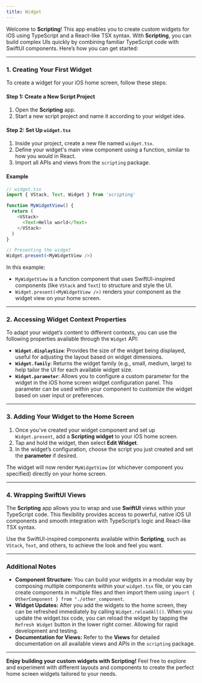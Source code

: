 ```yaml
---
title: Widget
---
```

Welcome to **Scripting**! This app enables you to create custom widgets for iOS using TypeScript and a React-like TSX syntax. With **Scripting**, you can build complex UIs quickly by combining familiar TypeScript code with SwiftUI components. Here’s how you can get started:

---

### 1. Creating Your First Widget

To create a widget for your iOS home screen, follow these steps:

#### Step 1: Create a New Script Project
1. Open the **Scripting** app.
2. Start a new script project and name it according to your widget idea.

#### Step 2: Set Up `widget.tsx`
1. Inside your project, create a new file named `widget.tsx`.
2. Define your widget's main view component using a function, similar to how you would in React.
3. Import all APIs and views from the `scripting` package.

#### Example
```typescript
// widget.tsx
import { VStack, Text, Widget } from 'scripting'

function MyWidgetView() {
  return (
    <VStack>
      <Text>Hello world</Text>
    </VStack>
  )
}

// Presenting the widget
Widget.present(<MyWidgetView />)
```

In this example:
- `MyWidgetView` is a function component that uses SwiftUI-inspired components (like `VStack` and `Text`) to structure and style the UI.
- `Widget.present(<MyWidgetView />)` renders your component as the widget view on your home screen.

---

### 2. Accessing Widget Context Properties

To adapt your widget’s content to different contexts, you can use the following properties available through the `Widget` API:

- **`Widget.displaySize`**: Provides the size of the widget being displayed, useful for adjusting the layout based on widget dimensions.
- **`Widget.family`**: Returns the widget family (e.g., small, medium, large) to help tailor the UI for each available widget size.
- **`Widget.parameter`**: Allows you to configure a custom parameter for the widget in the iOS home screen widget configuration panel. This parameter can be used within your component to customize the widget based on user input or preferences.

---

### 3. Adding Your Widget to the Home Screen

1. Once you've created your widget component and set up `Widget.present`, add a **Scripting widget** to your iOS home screen.
2. Tap and hold the widget, then select **Edit Widget**.
3. In the widget’s configuration, choose the script you just created and set the **parameter** if desired.

The widget will now render `MyWidgetView` (or whichever component you specified) directly on your home screen.

---

### 4. Wrapping SwiftUI Views

The **Scripting** app allows you to wrap and use **SwiftUI** views within your TypeScript code. This flexibility provides access to powerful, native iOS UI components and smooth integration with TypeScript’s logic and React-like TSX syntax.

Use the SwiftUI-inspired components available within **Scripting**, such as `VStack`, `Text`, and others, to achieve the look and feel you want.

---

### Additional Notes

- **Component Structure:** You can build your widgets in a modular way by composing multiple components within your `widget.tsx` file, or you can create components in multiple files and then import them using `import { OtherComponent } from "./other_component`.
- **Widget Updates:** After you add the widgets to the home screen, they can be refreshed immediately by calling `Widget.reloadAll()`. When you update the widget.tsx code, you can reload the widget by tapping the `Refresh Widget` button in the lower right corner. Allowing for rapid development and testing.
- **Documentation for Views:** Refer to the **Views** for detailed documentation on all available views and APIs in the `scripting` package.

---

**Enjoy building your custom widgets with Scripting!** Feel free to explore and experiment with different layouts and components to create the perfect home screen widgets tailored to your needs.
